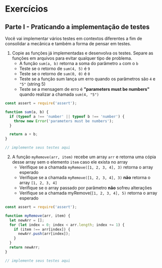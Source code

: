 # Exercícios
## Parte I - Praticando a implementação de testes
Você vai implementar vários testes em contextos diferentes a fim de consolidar a mecânica e também a forma de pensar em testes.

1. Copie as funções já implementadas e desenvolva os testes. Separe as funções em arquivos para evitar qualquer tipo de problema.
    - A função `sum(a, b)` retorna a soma do parâmetro `a` com o `b`
    - Teste se o retorno de `sum(4, 5)` é `9`
    - Teste se o retorno de `sum(0, 0)` é `0`
    - Teste se a função sum lança um erro quando os parâmetros são `4` e `"5"` (string 5)
    - Teste se a mensagem de erro é **"parameters must be numbers"** quando realizar a chamada `sum(4, "5")`
```js
const assert = require('assert');

function sum(a, b) {
  if (typeof a !== 'number' || typeof b !== 'number') {
    throw new Error('parameters must be numbers');
  }

  return a + b;
}

// implemente seus testes aqui
```
2. A função `myRemove(arr, item)` recebe um array `arr` e retorna uma cópia desse array sem o elemento `item` caso ele exista no array
    - Verifique se a chamada `myRemove([1, 2, 3, 4], 3)` retorna o array esperado
    - Verifique se a chamada `myRemove([1, 2, 3, 4], 3)` **não** retorna o array `[1, 2, 3, 4]`
    - Verifique se o array passado por parâmetro **não** sofreu alterações
    - Verifique se a chamada myRemove(`[1, 2, 3, 4], 5)` retorna o array esperado
```js
const assert = require('assert');

function myRemove(arr, item) {
  let newArr = [];
  for (let index = 0; index < arr.length; index += 1) {
    if (item !== arr[index]) {
      newArr.push(arr[index]);
    }
  }
  return newArr;
}

// implemente seus testes aqui
```
